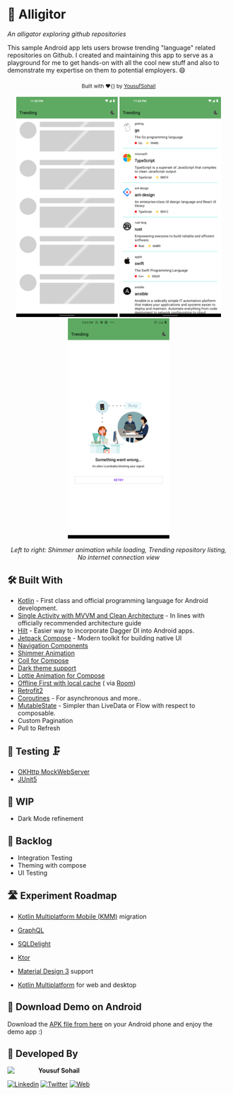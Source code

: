 # 🐊 Alligitor

*An alligator exploring github repositories*

This sample Android app lets users browse trending "language" related repositories on Github. I created and maintaining
this app to serve as a playground for me to get hands-on with all the cool new stuff and also to demonstrate my
expertise on them to potential employers. 😄

<div align="center">
  <sub>Built with ❤︎{} by <a href="https://www.linkedin.com/in/yousufsohail/">YousufSohail</a></sub>
</div>
<br/>

<div align="center">
<img src="https://github.com/YousufSohail/Alligitor/blob/main/screenshots/Alligitor-Shimmer-Animation.png" width="230px" />  <img src="https://github.com/YousufSohail/Alligitor/blob/main/screenshots/Alligitor-Trending-Repository-Listing.png" width="230px" />  <img src="https://github.com/YousufSohail/Alligitor/blob/main/screenshots/Alligitor-No-Internet-Lottie-Animation-View.png" width="230px" />
<p align = "center">

*Left to right: Shimmer animation while loading, Trending repository listing, No internet connection view*

</p>
</div>

## 🛠 Built With

- [Kotlin](https://kotlinlang.org/) - First class and official programming language for Android development.
- [Single Activity with MVVM and Clean Architecture](https://developer.android.com/topic/architecture) - In lines with
  officially recommended architecture guide
- [Hilt](https://dagger.dev/hilt) - Easier way to incorporate Dagger DI into Android apps.
- [Jetpack Compose](https://developer.android.com/jetpack/compose) - Modern toolkit for building native UI
- [Navigation Components](https://developer.android.com/guide/navigation)
- [Shimmer Animation](https://developer.android.com/jetpack/compose/animation)
- [Coil for Compose](https://coil-kt.github.io/coil/compose/)
- [Dark theme support](https://developer.android.com/guide/topics/ui/look-and-feel/darktheme)
- [Lottie Animation for Compose](https://airbnb.io/lottie/#/android-compose)
- [Offline First with local cache](https://developer.android.com/topic/architecture/data-layer) (
  via [Room](https://developer.android.com/jetpack/androidx/releases/room))
- [Retrofit2](https://square.github.io/retrofit/)
- [Coroutines](https://kotlinlang.org/docs/reference/coroutines-overview.html) - For asynchronous and more..
- [MutableState](https://developer.android.com/jetpack/compose/state) - Simpler than LiveData or Flow with respect to
  composable.
- Custom Pagination
- Pull to Refresh

## 🚦 Testing 🗜

- [OKHttp MockWebServer](https://github.com/square/okhttp/tree/master/mockwebserver)
- [JUnit5](https://github.com/mannodermaus/android-junit5)

## 🚧 WIP

- Dark Mode refinement

## 🎳 Backlog

- Integration Testing
- Theming with compose
- UI Testing

## 🛣 Experiment Roadmap

- [Kotlin Multiplatform Mobile (KMM)](https://kotlinlang.org/lp/mobile/) migration
- [GraphQL](https://www.apollographql.com/docs/kotlin/)
- [SQLDelight](https://cashapp.github.io/sqldelight/)
- [Ktor](https://ktor.io/)
- [Material Design 3](https://m3.material.io/) support

- [Kotlin Multiplatform](https://kotlinlang.org/docs/multiplatform.html) for web and desktop

## 📱 Download Demo on Android

Download the [APK file from here](https://github.com/YousufSohail/Alligitor/blob/main/Alligitor-App.apk?raw=true) on
your Android phone and enjoy the demo app :)

## 👨 Developed By

<a href="https://www.linkedin.com/in/yousufsohail/" target="_blank">
  <img src="https://avatars1.githubusercontent.com/u/2059838?s=460&v=4" width="70" align="left">
</a>

**Yousuf Sohail**

[![Linkedin](https://img.shields.io/badge/-linkedin-grey?logo=linkedin)](https://www.linkedin.com/in/yousufsohail/)
[![Twitter](https://img.shields.io/badge/-twitter-grey?logo=twitter)](https://twitter.com/YouusufSohail)
[![Web](https://img.shields.io/badge/-web-grey?logo=appveyor)](https://yousufsohail.com/)
